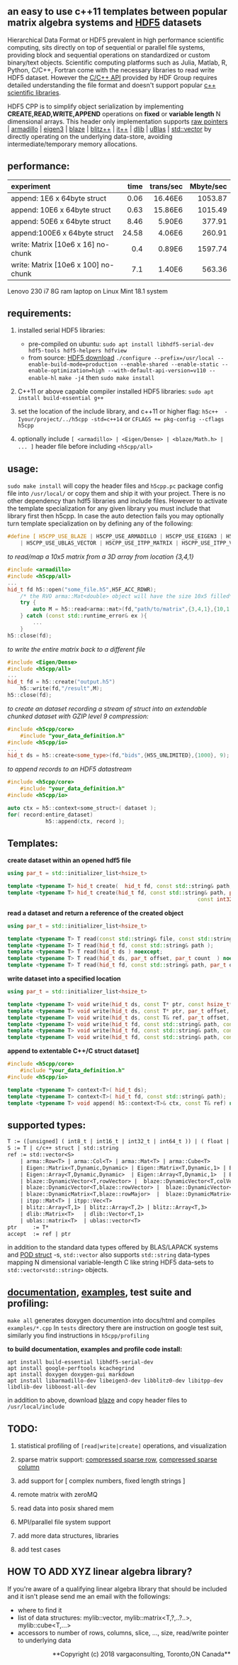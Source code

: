 <!---

 Copyright (c) 2017 vargaconsulting, Toronto,ON Canada
 Author: Varga, Steven <steven@vargaconsulting.ca>

 Permission is hereby granted, free of charge, to any person obtaining a copy of
 this  software  and associated documentation files (the "Software"), to deal in
 the Software  without   restriction, including without limitation the rights to
 use, copy, modify, merge,  publish,  distribute, sublicense, and/or sell copies
 of the Software, and to  permit persons to whom the Software is furnished to do
 so, subject to the following conditions:

 The above copyright notice and this permission notice shall be included in all
 copies or substantial portions of the Software.

 THE  SOFTWARE IS  PROVIDED  "AS IS",  WITHOUT  WARRANTY  OF ANY KIND, EXPRESS OR
 IMPLIED, INCLUDING BUT NOT LIMITED TO THE WARRANTIES OF MERCHANTABILITY, FITNESS
 FOR A PARTICULAR PURPOSE AND NONINFRINGEMENT.  IN NO EVENT  SHALL THE AUTHORS OR
 COPYRIGHT HOLDERS BE LIABLE FOR ANY  CLAIM,  DAMAGES OR OTHER LIABILITY, WHETHER
 IN  AN  ACTION  OF  CONTRACT, TORT OR  OTHERWISE, ARISING  FROM,  OUT  OF  OR IN
 CONNECTION WITH THE SOFTWARE OR THE USE OR OTHER DEALINGS IN THE SOFTWARE.
--->


an easy to use c++11 templates between popular matrix algebra systems and [HDF5][3] datasets 
--------------------------------------------------------------------------------------------------------------------------------------------------

Hierarchical Data Format or HDF5 prevalent in high performance scientific computing, sits directly on top of sequential or parallel file systems, providing block and sequential operations on standardized or custom binary/text objects. Scientific computing platforms such as Julia, Matlab, R, Python, C/C++, Fortran come with the necessary libraries to read write HDF5 dataset. However the [C/C++ API][4] provided by HDF Group requires detailed understanding the file format and doesn't support popular [c++ scientific libraries][11].

HDF5 CPP is to simplify object serialization by implementing **CREATE,READ,WRITE,APPEND** operations on **fixed** or **variable length** N dimensional arrays.
This header only implementation supports [raw pointers][99] | [armadillo][100] | [eigen3][102] | [blaze][106] | [blitz++][103] |  [it++][104] | [dlib][105] |  [uBlas][101] | [std::vector][1]
by directly operating on the underlying data-store, avoiding intermediate/temporary memory allocations.

performance: 
------------
|    experiment                               | time  | trans/sec | Mbyte/sec |
|:--------------------------------------------|------:|----------:|----------:|
|append:  1E6 x 64byte struct                 |  0.06 |   16.46E6 |   1053.87 |
|append: 10E6 x 64byte struct                 |  0.63 |   15.86E6 |   1015.49 |
|append: 50E6 x 64byte struct                 |  8.46 |    5.90E6 |    377.91 |
|append:100E6 x 64byte struct                 | 24.58 |    4.06E6 |    260.91 |
|write:  Matrix<float> [10e6 x  16] no-chunk  |  0.4  |    0.89E6 |   1597.74 |
|write:  Matrix<float> [10e6 x 100] no-chunk  |  7.1  |    1.40E6 |    563.36 |

Lenovo 230 i7 8G ram laptop on Linux Mint 18.1 system

requirements:
-------------
1. installed serial HDF5 libraries:
	- pre-compiled on ubuntu: `sudo apt install libhdf5-serial-dev hdf5-tools hdf5-helpers hdfview`
	- from source: [HDF5 download][5]
	`./configure --prefix=/usr/local --enable-build-mode=production --enable-shared --enable-static --enable-optimization=high --with-default-api-version=v110 --enable-hl`
	`make -j4` then `sudo make install`

2. C++11 or above capable compiler installed HDF5 libraries: `sudo apt install build-essential g++`
3. set the location of the include library, and c++11 or higher flag: `h5c++  -Iyour/project/../h5cpp -std=c++14` or `CFLAGS += pkg-config --cflags h5cpp`
4. optionally include `[ <armadillo> | <Eigen/Dense> | <blaze/Math.h> | ... ]`  header file before including `<h5cpp/all>`

usage:
-------
`sudo make install` will copy the header files and `h5cpp.pc` package config file into `/usr/local/` or copy them and ship it with your project.
There is no other dependency than hdf5 libraries and include files. However to activate the template specialization for any given library you must include that library first then h5cpp. In case the auto detection fails you may optionally turn template specialization on by defining any of the following:
```cpp
#define [ H5CPP_USE_BLAZE | H5CPP_USE_ARMADILLO | H5CPP_USE_EIGEN3 | H5CPP_USE_UBLAS_MATRIX 
	| H5CPP_USE_UBLAS_VECTOR | H5CPP_USE_ITPP_MATRIX | H5CPP_USE_ITPP_VECTOR | H5CPP_USE_BLITZ | H5CPP_USE_DLIB | H5CPP_USE_ETL ]
```

*to read/map a 10x5 matrix from a 3D array from location {3,4,1}*
```cpp
#include <armadillo>
#include <h5cpp/all>
...
hid_t fd h5::open("some_file.h5",H5F_ACC_RDWR);
	/* the RVO arma::Mat<double> object will have the size 10x5 filled*/
	try {
		auto M = h5::read<arma::mat>(fd,"path/to/matrix",{3,4,1},{10,1,5});
	} catch (const std::runtime_error& ex ){
		...
	}
h5::close(fd);
```
*to write the entire matrix back to a different file*
```cpp
#include <Eigen/Dense>
#include <h5cpp/all>
...
hid_t fd = h5::create("output.h5")
	h5::write(fd,"/result",M);
h5::close(fd);
```
*to create an dataset recording a stream of struct into an extendable chunked dataset with GZIP level 9 compression:*
```cpp
#include <h5cpp/core>
	#include "your_data_definition.h"
#include <h5cpp/io>
...
hid_t ds = h5::create<some_type>(fd,"bids",{H5S_UNLIMITED},{1000}, 9);
```
*to append records to an HDF5 datastream* 
```cpp
#include <h5cpp/core>
	#include "your_data_definition.h"
#include <h5cpp/io>

auto ctx = h5::context<some_struct>( dataset );
for( record:entire_dataset)
			h5::append(ctx, record );
```

Templates:
-----------

**create dataset within an opened hdf5 file**
```cpp
using par_t = std::initializer_list<hsize_t>

template <typename T> hid_t create(  hid_t fd, const std::string& path, const T ref ) noexcept;
template <typename T> hid_t create(hid_t fd, const std::string& path, par_t max_dims, par_t chunk_dims={},
															const int32_t deflate = H5CPP_NO_COMPRESSION ) noexcept;
```

**read a dataset and return a reference of the created object**
```cpp
using par_t = std::initializer_list<hsize_t>

template <typename T> T read(const std::string& file, const std::string& path ); 
template <typename T> T read(hid_t fd, const std::string& path ); 
template <typename T> T read(hid_t ds ) noexcept; 
template <typename T> T read(hid_t ds, par_t offset, par_t count  ) noexcept; 
template <typename T> T read(hid_t fd, const std::string& path, par_t offset, par_t count  );
```

**write dataset into a specified location**
```cpp
using par_t = std::initializer_list<hsize_t>

template <typename T> void write(hid_t ds, const T* ptr, const hsize_t* offset, const hsize_t* count ) noexcept;
template <typename T> void write(hid_t ds, const T* ptr, par_t offset, par_t count) noexcept;
template <typename T> void write(hid_t ds, const T& ref, par_t offset, par_t count) noexcept;
template <typename T> void write(hid_t fd, const std::string& path, const T& ref) noexcept;
template <typename T> void write(hid_t fd, const std::string& path, const T& ref, par_t offset, par_t count) noexcept;
template <typename T> void write(hid_t fd, const std::string& path, const T* ptr, par_t offset, par_t count) noexcept;
```

**append to extentable C++/C struct dataset]**
```cpp
#include <h5cpp/core>
	#include "your_data_definition.h"
#include <h5cpp/io>

template <typename T> context<T>( hid_t ds);
template <typename T> context<T>( hid_t fd, const std::string& path);
template <typename T> void append( h5::context<T>& ctx, const T& ref) noexcept;
```

supported types:
---------------- 

```yacc
T := ([unsigned] ( int8_t | int16_t | int32_t | int64_t )) | ( float | double  )
S := T | c/c++ struct | std::string
ref := std::vector<S> 
	| arma::Row<T> | arma::Col<T> | arma::Mat<T> | arma::Cube<T> 
	| Eigen::Matrix<T,Dynamic,Dynamic> | Eigen::Matrix<T,Dynamic,1> | Eigen::Matrix<T,1,Dynamic>
	| Eigen::Array<T,Dynamic,Dynamic>  | Eigen::Array<T,Dynamic,1>  | Eigen::Array<T,1,Dynamic>
	| blaze::DynamicVector<T,rowVector> |  blaze::DynamicVector<T,colVector>
	| blaze::DynamicVector<T,blaze::rowVector> |  blaze::DynamicVector<T,blaze::colVector>
	| blaze::DynamicMatrix<T,blaze::rowMajor>  |  blaze::DynamicMatrix<T,blaze::colMajor>
	| itpp::Mat<T> | itpp::Vec<T>
	| blitz::Array<T,1> | blitz::Array<T,2> | blitz::Array<T,3>
	| dlib::Matrix<T>   | dlib::Vector<T,1> 
	| ublas::matrix<T>  | ublas::vector<T>
ptr 	:= T* 
accept 	:= ref | ptr 
```

in addition to the standard data types offered by BLAS/LAPACK systems and [POD struct][12] -s,  `std::vector` also supports `std::string` data-types mapping N dimensional variable-length C like string HDF5 data-sets to `std::vector<std::string>` objects.

[documentation](http://h5cpp.ca/modules.html), [examples](http://h5cpp.ca/examples.html), test suite and profiling:
----------------------------------------------------------------------------------------------------
`make all` generates doxygen documention into docs/html and compiles `examples/*.cpp`
In `tests` directory there are instruction on google test suit, similarly you find instructions in 
`h5cpp/profiling`

**to build documentation, examples and profile code install:**
```shell
apt install build-essential libhdf5-serial-dev
apt install google-perftools kcachegrind
apt install doxygen doxygen-gui markdown
apt install libarmadillo-dev libeigen3-dev libblitz0-dev libitpp-dev libdlib-dev libboost-all-dev 
```
in addition to above, download [blaze][106] and copy header files to `/usr/local/include`


TODO:
-----
1. statistical profiling of `[read|write|create]` operations, and visualization
2. sparse matrix support: [compressed sparse row][9], [compressed sparse column][10]
3. add support for [ complex numbers, fixed length strings ]

20. remote matrix with zeroMQ
21. read data into posix shared mem
22. MPI/parallel file system support

98. add more data structures, libraries
99. add test cases

HOW TO ADD XYZ linear algebra library?
---------------------------------------
If you're aware of a qualifying linear algebra library that should be included and it isn't please send me an email with the followings:
* where to find it
* list of data structures: mylib::vector<T>, mylib::matrix<T,?,..?..>, mylib::cube<T,...> 
* accessors to number of rows, columns, slice, ..., size, read/write pointer to underlying data


<!--
DONE:
-----
* [eigen3][102], [ublas][101], [itpp][104] [blitz][103] [blaze][106]  added
-->

<div style="text-align: right">
**Copyright (c) 2018 vargaconsulting, Toronto,ON Canada** <steven@vargaconsulting.ca>
</div>



[1]: http://en.cppreference.com/w/cpp/container/vector
[2]: http://arma.sourceforge.net
[3]: https://support.hdfgroup.org/HDF5/doc/H5.intro.html
[4]: https://support.hdfgroup.org/HDF5/doc/RM/RM_H5Front.html
[5]: https://support.hdfgroup.org/HDF5/release/obtain5.html
[6]: http://eigen.tuxfamily.org/index.php?title=Main_Page
[7]: http://www.boost.org/doc/libs/1_65_1/libs/numeric/ublas/doc/matrix.htm
[8]: https://julialang.org/
[9]: https://en.wikipedia.org/wiki/Sparse_matrix#Compressed_sparse_row_.28CSR.2C_CRS_or_Yale_format.29
[10]: https://en.wikipedia.org/wiki/Sparse_matrix#Compressed_sparse_column_.28CSC_or_CCS.29
[11]: https://en.wikipedia.org/wiki/List_of_numerical_libraries#C++
[12]: http://en.cppreference.com/w/cpp/concept/StandardLayoutType

[40]: https://support.hdfgroup.org/HDF5/Tutor/HDF5Intro.pdf



[99]: https://en.wikipedia.org/wiki/C_(programming_language)#Pointers
[100]: http://arma.sourceforge.net/
[101]: http://www.boost.org/doc/libs/1_66_0/libs/numeric/ublas/doc/index.html
[102]: http://eigen.tuxfamily.org/index.php?title=Main_Page#Documentation
[103]: https://sourceforge.net/projects/blitz/
[104]: https://sourceforge.net/projects/itpp/
[105]: http://dlib.net/linear_algebra.html
[106]: https://bitbucket.org/blaze-lib/blaze
[107]: https://github.com/wichtounet/etl

